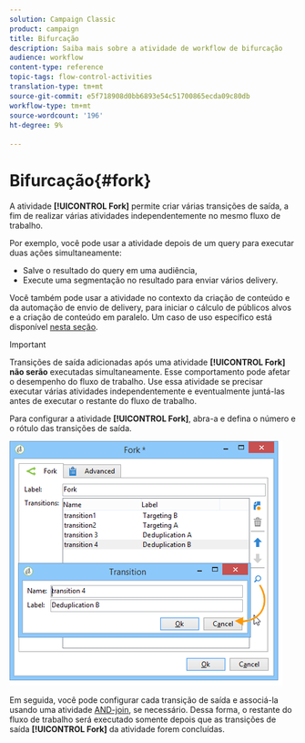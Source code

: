 ```yaml
---
solution: Campaign Classic
product: campaign
title: Bifurcação
description: Saiba mais sobre a atividade de workflow de bifurcação
audience: workflow
content-type: reference
topic-tags: flow-control-activities
translation-type: tm+mt
source-git-commit: e5f718908d0bb6893e54c51700865ecda09c80db
workflow-type: tm+mt
source-wordcount: '196'
ht-degree: 9%

---
```



# Bifurcação{#fork}

A atividade **[!UICONTROL Fork]** permite criar várias transições de saída, a fim de realizar várias atividades independentemente no mesmo fluxo de trabalho.

Por exemplo, você pode usar a atividade depois de um query para executar duas ações simultaneamente:

* Salve o resultado do query em uma audiência,
* Execute uma segmentação no resultado para enviar vários delivery.

Você também pode usar a atividade no contexto da criação de conteúdo e da automação de envio de delivery, para iniciar o cálculo de públicos alvos e a criação de conteúdo em paralelo. Um caso de uso específico está disponível [nesta seção](../../delivery/using/automating-via-workflows.md#creating-the-delivery-and-its-content).

>[!IMPORTANT]
>
>Transições de saída adicionadas após uma atividade **[!UICONTROL Fork]** **não serão** executadas simultaneamente. Esse comportamento pode afetar o desempenho do fluxo de trabalho. Use essa atividade se precisar executar várias atividades independentemente e eventualmente juntá-las antes de executar o restante do fluxo de trabalho.

Para configurar a atividade **[!UICONTROL Fork]**, abra-a e defina o número e o rótulo das transições de saída.

![](assets/s_user_segmentation_fork.png)

Em seguida, você pode configurar cada transição de saída e associá-la usando uma atividade [AND-join](../../workflow/using/and-join.md), se necessário. Dessa forma, o restante do fluxo de trabalho será executado somente depois que as transições de saída **[!UICONTROL Fork]** da atividade forem concluídas.
